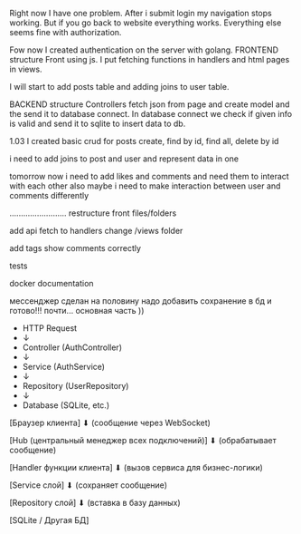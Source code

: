 Right now I have one problem. After i submit login
my navigation stops working. But if you go back to 
website everything works. Everything else seems fine
with authorization.

Fow now I created authentication on the server with golang.
FRONTEND structure
Front using js. I put fetching functions in handlers and
html pages in views.

I will start to add posts table and adding joins to 
user table.

BACKEND structure
Controllers fetch json from page and create model
and the send it to database connect. 
In database connect we check if given info is 
valid and send it to sqlite to insert data to db.

1.03
I created basic crud for posts
create, find by id, find all, delete by id

i need to add joins to post and user
and represent data in one

tomorrow
now i need to add likes and comments and
need them to interact with each other
also maybe i need to make interaction
between user and comments differently


.........................
restructure front files/folders

add api fetch to handlers 
change /views folder

add tags 
show comments correctly

tests

docker 
documentation

мессенджер сделан на половину
надо добавить сохранение в бд
и готово!!! почти...
основная часть ))

* HTTP Request
* ↓
* Controller (AuthController)
* ↓
* Service (AuthService)
* ↓
* Repository (UserRepository)
* ↓
* Database (SQLite, etc.)


[Браузер клиента]
⬇ (сообщение через WebSocket)

[Hub (центральный менеджер всех подключений)]
⬇ (обрабатывает сообщение)

[Handler функции клиента]
⬇ (вызов сервиса для бизнес-логики)

[Service слой]
⬇ (сохраняет сообщение)

[Repository слой]
⬇ (вставка в базу данных)

[SQLite / Другая БД]

